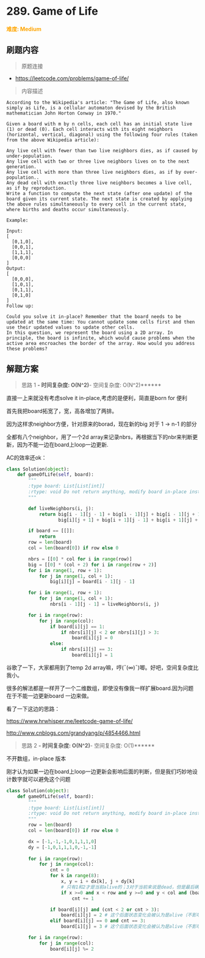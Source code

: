 # 289. Game of Life

**<font color=orange>难度: Medium</font>**

## 刷题内容

> 原题连接

* https://leetcode.com/problems/game-of-life/

> 内容描述

```
According to the Wikipedia's article: "The Game of Life, also known simply as Life, is a cellular automaton devised by the British mathematician John Horton Conway in 1970."

Given a board with m by n cells, each cell has an initial state live (1) or dead (0). Each cell interacts with its eight neighbors (horizontal, vertical, diagonal) using the following four rules (taken from the above Wikipedia article):

Any live cell with fewer than two live neighbors dies, as if caused by under-population.
Any live cell with two or three live neighbors lives on to the next generation.
Any live cell with more than three live neighbors dies, as if by over-population..
Any dead cell with exactly three live neighbors becomes a live cell, as if by reproduction.
Write a function to compute the next state (after one update) of the board given its current state. The next state is created by applying the above rules simultaneously to every cell in the current state, where births and deaths occur simultaneously.

Example:

Input: 
[
  [0,1,0],
  [0,0,1],
  [1,1,1],
  [0,0,0]
]
Output: 
[
  [0,0,0],
  [1,0,1],
  [0,1,1],
  [0,1,0]
]
Follow up:

Could you solve it in-place? Remember that the board needs to be updated at the same time: You cannot update some cells first and then use their updated values to update other cells.
In this question, we represent the board using a 2D array. In principle, the board is infinite, which would cause problems when the active area encroaches the border of the array. How would you address these problems?
```

## 解题方案

> 思路 1
******- 时间复杂度: O(N^2)******- 空间复杂度: O(N^2)******


直接一上来就没有考虑solve it in-place,考虑的是便利，简直是born for 便利

首先我把board拓宽了，宽，高各增加了两排。

因为这样求neighbor方便，针对原来的borad，现在新的big 对于 1 -> n-1 的部分

全都有八个neighbor，用了一个2d array来记录nbrs，再根据当下的nbr来判断更新，因为不能一边在board上loop一边更新.

AC的效率还ok：

```python
class Solution(object):
    def gameOfLife(self, board):
        """
        :type board: List[List[int]]
        :rtype: void Do not return anything, modify board in-place instead.
        """

        def liveNeighbors(i, j):
            return big[i - 1][j - 1] + big[i - 1][j] + big[i - 1][j + 1] + big[i][j - 1] + \
                   big[i][j + 1] + big[i + 1][j - 1] + big[i + 1][j] + big[i + 1][j + 1]

        if board == [[]]:
            return
        row = len(board)
        col = len(board[0]) if row else 0

        nbrs = [[0] * col for i in range(row)]
        big = [[0] * (col + 2) for i in range(row + 2)]
        for i in range(1, row + 1):
            for j in range(1, col + 1):
                big[i][j] = board[i - 1][j - 1]

        for i in range(1, row + 1):
            for j in range(1, col + 1):
                nbrs[i - 1][j - 1] = liveNeighbors(i, j)

        for i in range(row):
            for j in range(col):
                if board[i][j] == 1:
                    if nbrs[i][j] < 2 or nbrs[i][j] > 3:
                        board[i][j] = 0
                else:
                    if nbrs[i][j] == 3:
                        board[i][j] = 1

```

谷歌了一下，大家都用到了temp 2d array嘛，哼(ˉ(∞)ˉ)唧。好吧，空间复杂度比我小。



很多的解法都是一样开了一个二维数组，即使没有像我一样扩展board.因为问题在于不能一边更新board 一边来做。

看了一下这边的思路：

<https://www.hrwhisper.me/leetcode-game-of-life/>

<http://www.cnblogs.com/grandyang/p/4854466.html>


> 思路 2
******- 时间复杂度: O(N^2)******- 空间复杂度: O(1)******

不开数组，in-place 版本

刚才认为如果一边在board上loop一边更新会影响后面的判断，但是我们巧妙地设计数字就可以避免这个问题

```python                   
class Solution(object):
    def gameOfLife(self, board):
        """
        :type board: List[List[int]]
        :rtype: void Do not return anything, modify board in-place instead.
        """
        row = len(board)
        col = len(board[0]) if row else 0

        dx = [-1,-1,-1,0,1,1,1,0]
        dy = [-1,0,1,1,1,0,-1,-1]
    
        for i in range(row):
            for j in range(col):
                cnt = 0
                for k in range(8):
                    x, y = i + dx[k], j + dy[k]
                    # 只有1和2才是当前alive的；3对于当前来说是dead，但是最后确实alive
                    if x >=0 and x < row and y >=0 and y < col and (board[x][y] == 1 or board[x][y] == 2): 
                        cnt += 1

                if board[i][j] and (cnt < 2 or cnt > 3):
                    board[i][j] = 2 # 这个后面状态变化会被认为是alive（不影响后面状态变化），但是最终模2的时候就会变成0了
                elif board[i][j] == 0 and cnt == 3:
                    board[i][j] = 3 # 这个后面状态变化会被认为是alive（不影响后面状态变化），最终模2的时候也还是1

        for i in range(row):
            for j in range(col):
                board[i][j] %= 2
```



